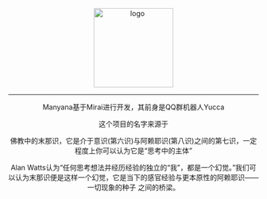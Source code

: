 <div align="center">
   <img width="160" src="https://github.com/avilliai/YIRIS/blob/main/QQ%E5%9B%BE%E7%89%8720230623102552.jpg
" alt="logo"></br>

   

----


Manyana基于Mirai进行开发，其前身是QQ群机器人Yucca

这个项目的名字来源于
     <p>佛教中的末那识，它是介于意识(第六识)与阿赖耶识(第八识)之间的第七识，一定程度上你可以认为它是“思考中的主体”</p>
     <p>Alan Watts认为“任何思考想法并经历经验的独⽴的“我”，都是⼀个幻觉。”我们可以认为末那识便是这样一个幻觉，它是当下的感官经验与更本原性的阿赖耶识——一切现象的种子 之间的桥梁。</p>
</div>


